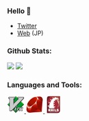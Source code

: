 ### Hello 👋

* [Twitter](https://twitter.com/i/user/1022113389248737283)
* [Web](https://bit.ly/3GzhAEN) (JP)

### Github Stats:
![](https://github-readme-stats.vercel.app/api/top-langs/?username=kyohsuke&hide=html,css,C%23)
![](https://github-readme-stats.vercel.app/api?username=kyohsuke&show_icons=true&count_private=true&line_height=40)

### Languages and Tools:
<a href="https://www.vim.org/" target="_blank">
  <img src="https://raw.githubusercontent.com/devicons/devicon/master/icons/vim/vim-original.svg" alt="vim" width="40" height="40" />
</a>
<a href="https://www.ruby-lang.org/en/" target="_blank">
  <img src="https://raw.githubusercontent.com/devicons/devicon/master/icons/ruby/ruby-original.svg" alt="ruby" width="40" height="40" />
</a>
<a href="https://rubyonrails.org" target="_blank">
  <img src="https://raw.githubusercontent.com/devicons/devicon/master/icons/rails/rails-original-wordmark.svg" alt="rails" width="40" height="40" />
</a>
